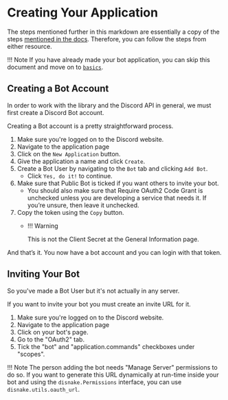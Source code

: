 # Creating Your Application

The steps mentioned further in this markdown are essentially a copy of the steps [mentioned in the docs](https://disnake.readthedocs.io/en/stable/discord.html). Therefore, you can follow the steps from either resource.

!!! Note
    If you have already made your bot application, you can skip this document and move on to [`basics`](./index.md).

## Creating a Bot Account

In order to work with the library and the Discord API in general, we must first create a Discord Bot account.

Creating a Bot account is a pretty straightforward process.

1. Make sure you're logged on to the Discord website.
2. Navigate to the application page
3. Click on the `New Application` button.
4. Give the application a name and click `Create`.
5. Create a Bot User by navigating to the `Bot` tab and clicking `Add Bot`.
    - Click `Yes, do it!` to continue.
6. Make sure that Public Bot is ticked if you want others to invite your bot.
    - You should also make sure that Require OAuth2 Code Grant is unchecked unless you are developing a service that needs it. If you’re unsure, then leave it unchecked.
7. Copy the token using the `Copy` button.
    - !!! Warning

        This is not the Client Secret at the General Information page.

And that’s it. You now have a bot account and you can login with that token.

## Inviting Your Bot
So you've made a Bot User but it's not actually in any server.

If you want to invite your bot you must create an invite URL for it.

1. Make sure you're logged on to the Discord website.
2. Navigate to the application page
3. Click on your bot's page.
4. Go to the "OAuth2" tab.
5. Tick the "bot" and "application.commands" checkboxes under "scopes".

!!! Note
    The person adding the bot needs "Manage Server" permissions to do so.
    If you want to generate this URL dynamically at run-time inside your bot and using the `disnake.Permissions` interface, you can use `disnake.utils.oauth_url`.
